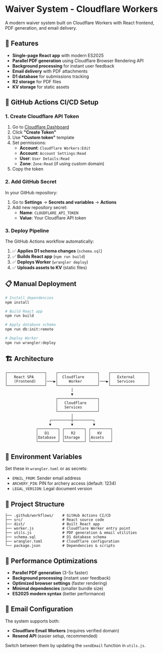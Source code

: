 # Waiver System - Cloudflare Workers

A modern waiver system built on Cloudflare Workers with React frontend, PDF generation, and email delivery.

## 🚀 Features

- **Single-page React app** with modern ES2025
- **Parallel PDF generation** using Cloudflare Browser Rendering API
- **Background processing** for instant user feedback
- **Email delivery** with PDF attachments
- **D1 database** for submissions tracking
- **R2 storage** for PDF files
- **KV storage** for static assets

## 🔧 GitHub Actions CI/CD Setup

### 1. Create Cloudflare API Token

1. Go to [Cloudflare Dashboard](https://dash.cloudflare.com/profile/api-tokens)
2. Click **"Create Token"**
3. Use **"Custom token"** template
4. Set permissions:
   - **Account**: `Cloudflare Workers:Edit`
   - **Account**: `Account Settings:Read`
   - **User**: `User Details:Read`
   - **Zone**: `Zone:Read` (if using custom domain)
5. Copy the token

### 2. Add GitHub Secret

In your GitHub repository:
1. Go to **Settings** → **Secrets and variables** → **Actions**
2. Add new repository secret:
   - **Name**: `CLOUDFLARE_API_TOKEN`
   - **Value**: Your Cloudflare API token

### 3. Deploy Pipeline

The GitHub Actions workflow automatically:
1. ✅ **Applies D1 schema changes** (`schema.sql`)
2. ✅ **Builds React app** (`npm run build`)
3. ✅ **Deploys Worker** (`wrangler deploy`)
4. ✅ **Uploads assets to KV** (static files)

## 📋 Manual Deployment

```bash
# Install dependencies
npm install

# Build React app
npm run build

# Apply database schema
npm run db:init:remote

# Deploy Worker
npm run wrangler:deploy
```

## 🏗️ Architecture

```
┌─────────────────┐    ┌──────────────────┐    ┌─────────────────┐
│   React SPA     │    │  Cloudflare      │    │   External      │
│   (Frontend)    │───▶│     Worker       │───▶│   Services      │
└─────────────────┘    └──────────────────┘    └─────────────────┘
                              │
                              ▼
                       ┌──────────────────┐
                       │   Cloudflare     │
                       │   Services       │
                       └──────────────────┘
                              │
                    ┌─────────┼─────────┐
                    ▼         ▼         ▼
              ┌─────────┐ ┌─────────┐ ┌─────────┐
              │   D1    │ │   R2    │ │   KV    │
              │Database │ │Storage  │ │Assets   │
              └─────────┘ └─────────┘ └─────────┘
```

## 🔑 Environment Variables

Set these in `wrangler.toml` or as secrets:

- `EMAIL_FROM`: Sender email address
- `ARCHERY_PIN`: PIN for archery access (default: 1234)
- `LEGAL_VERSION`: Legal document version

## 📁 Project Structure

```
├── .github/workflows/    # GitHub Actions CI/CD
├── src/                  # React source code
├── dist/                 # Built React app
├── worker.js             # Cloudflare Worker entry point
├── utils.js              # PDF generation & email utilities
├── schema.sql            # D1 database schema
├── wrangler.toml         # Cloudflare configuration
└── package.json          # Dependencies & scripts
```

## 🚀 Performance Optimizations

- **Parallel PDF generation** (3-5x faster)
- **Background processing** (instant user feedback)
- **Optimized browser settings** (faster rendering)
- **Minimal dependencies** (smaller bundle size)
- **ES2025 modern syntax** (better performance)

## 📧 Email Configuration

The system supports both:
- **Cloudflare Email Workers** (requires verified domain)
- **Resend API** (easier setup, recommended)

Switch between them by updating the `sendEmail` function in `utils.js`.
